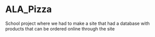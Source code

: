 # ALA_Pizza
School project where we had to make a site that had a database with products that can be ordered online through the site
